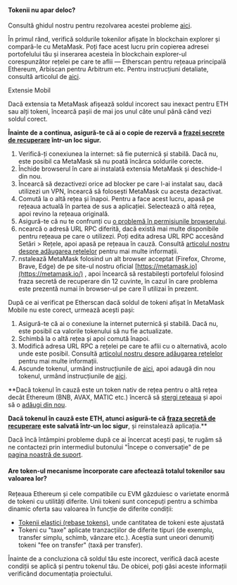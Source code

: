 
#### Tokenii nu apar deloc?


Consultă ghidul nostru pentru rezolvarea acestei probleme [aici](https://support.metamask.io/hc/en-us/articles/360059232852).



În primul rând, verifică soldurile tokenilor afișate în blockchain explorer și compară-le cu MetaMask. Poți face acest lucru prin copierea adresei portofelului tău și inserarea acesteia în blockchain explorer-ul corespunzător rețelei pe care te aflii — Etherscan pentru rețeaua principală Ethereum, Arbiscan pentru Arbitrum etc. Pentru instrucțiuni detaliate, consultă articolul de [aici](https://support.metamask.io/hc/en-us/articles/360057536611).




Extensie Mobil


Dacă extensia ta MetaMask afișează soldul incorect sau inexact pentru ETH sau alți tokeni, încearcă pașii de mai jos unul câte unul până când vezi soldul corect.


**Înainte de a continua, asigură-te că ai o copie de rezervă a [frazei secrete de recuperare](https://support.metamask.io/hc/en-us/articles/4404722782107-User-Guide-Secret-Recovery-Phrase-password-and-private-keys) într-un loc sigur.**


1. Verifică-ți conexiunea la internet: să fie puternică și stabilă. Dacă nu, este posibil ca MetaMask să nu poată încărca soldurile corecte.
2. Închide browserul în care ai instalată extensia MetaMask și deschide-l din nou.
3. Încearcă să dezactivezi orice ad blocker pe care l-ai instalat sau, dacă utilizezi un VPN, încearcă să folosești MetaMask cu acesta dezactivat.
4. Comută la o altă rețea și înapoi. Pentru a face acest lucru, apasă pe rețeaua actuală în partea de sus a aplicației. Selectează o altă rețea, apoi revino la rețeaua originală.
5. Asigură-te că nu te confrunți cu [o problemă în permisiunile browserului](https://support.metamask.io/hc/en-us/articles/360038139452-MetaMask-states-Balance-may-be-outdated-displays-in-orange-or-ETH-not-added-to-balance).
6. ncearcă o adresă URL RPC diferită, dacă există mai multe disponibile pentru rețeaua pe care o utilizezi. Poți edita adresa URL RPC accesând Setări > Rețele, apoi apasă pe rețeaua în cauză. Consultă [articolul nostru despre adăugarea rețelelor](https://support.metamask.io/hc/en-us/articles/360043227612) pentru mai multe informații.
7. nstalează MetaMask folosind un alt browser acceptat (Firefox, Chrome, Brave, Edge) de pe site-ul nostru oficial [https://metamask.io](https://metamask.io/) , apoi încearcă să restabilești portofelul folosind fraza secretă de recuperare din 12 cuvinte, în cazul în care problema este prezentă numai în browser-ul pe care îl utilizai în prezent.




După ce ai verificat pe Etherscan dacă soldul de tokeni afișat în MetaMask Mobile nu este corect, urmează acești pași:


1. Asigură-te că ai o conexiune la internet puternică și stabilă. Dacă nu, este posibil ca valorile tokenului să nu fie actualizate.
2. Schimbă la o altă rețea și apoi comută înapoi.
3. Modifică adresa URL RPC a rețelei pe care te aflii cu o alternativă, acolo unde este posibil. Consultă [articolul nostru despre adăugarea rețelelor](https://support.metamask.io/hc/en-us/articles/360043227612) pentru mai multe informații.
4. Ascunde tokenul, urmând instrucțiunile de [aici](https://support.metamask.io/hc/en-us/articles/360015489031-How-to-add-unlisted-tokens-custom-tokens-in-MetaMask#h_01FWH499MRDT5QC4R3KNPQNRWB), apoi adaugă din nou tokenul, urmând instrucțiunile de [aici](https://support.metamask.io/hc/en-us/articles/360015489031-How-to-add-unlisted-tokens-custom-tokens-in-MetaMask).


**Dacă tokenul în cauză este un token nativ de rețea pentru o altă rețea decât Ethereum (BNB, AVAX, MATIC etc.) încercă să [ștergi rețeaua](https://support.metamask.io/hc/en-us/articles/4502810252059-How-to-remove-networks) și apoi să o [adăugi din nou](https://support.metamask.io/hc/en-us/articles/360043227612-How-to-add-a-custom-network-RPC).  
  
**Dacă tokenul în cauză este ETH, atunci asigură-te că [fraza secretă de recuperare](https://support.metamask.io/hc/en-us/articles/4404722782107-User-Guide-Secret-Recovery-Phrase-password-and-private-keys) este salvată într-un loc sigur**, și reinstalează aplicația.** 


Dacă încă întâmpini probleme după ce ai încercat acești pași, te rugăm să ne contactezi prin intermediul butonului "Începe o conversație" de pe [pagina noastră de suport](https://support.metamask.io/hc/en-us).



#### Are token-ul mecanisme încorporate care afectează totalul tokenilor sau valoarea lor?


Rețeaua Ethereum și cele compatibile cu EVM găzduiesc o varietate enormă de tokeni cu utilități diferite. Unii tokeni sunt concepuți pentru a schimba dinamic oferta sau valoarea în funcție de diferite condiții:


* [Tokenii elastici (rebase tokens)](https://support.metamask.io/hc/en-us/articles/4405497827355-User-Guide-Tokens#:~:text=Elastic%20supply%20/%20Rebase%20/%20Algorithmic%20tokens), unde cantitatea de tokeni este ajustată
* Tokeni cu "taxe" aplicate tranzacțiilor de diferite tipuri (de exemplu, transfer simplu, schimb, vânzare etc.). Aceștia sunt uneori denumiți tokeni "fee on transfer" (taxă per transfer).


Înainte de a concluziona că soldul tău este incorect, verifică dacă aceste condiții se aplică și pentru tokenul tău. De obicei, poți găsi aceste informații verificând documentația proiectului.


